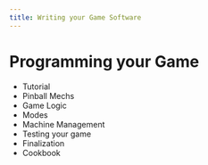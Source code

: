 ```yaml
---
title: Writing your Game Software
---
```


# Programming your Game

* Tutorial
* Pinball Mechs
* Game Logic
* Modes
* Machine Management
* Testing your game
* Finalization
* Cookbook
